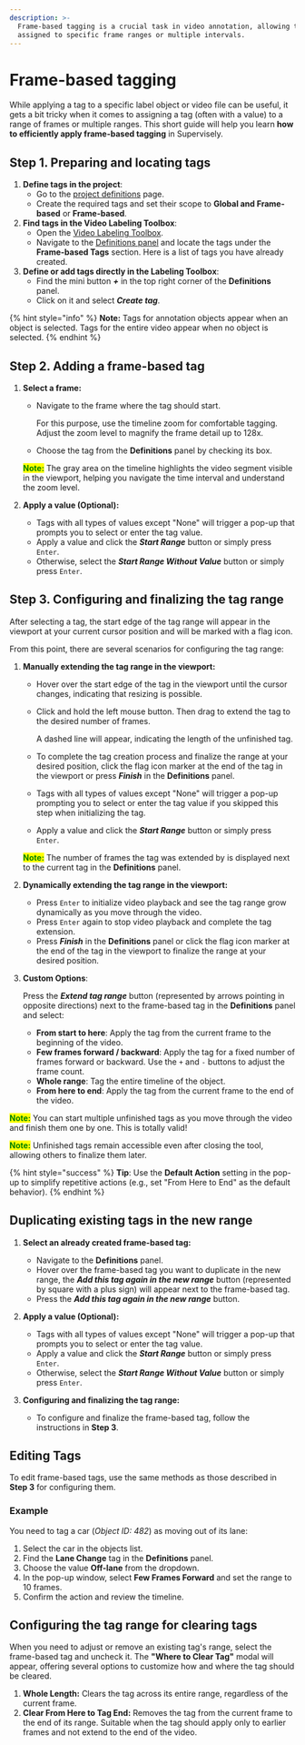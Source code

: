 ```yaml
---
description: >-
  Frame-based tagging is a crucial task in video annotation, allowing tags to be
  assigned to specific frame ranges or multiple intervals.
---
```


# Frame-based tagging

While applying a tag to a specific label object or video file can be useful, it gets a bit tricky when it comes to assigning a tag (often with a value) to a range of frames or multiple ranges. This short guide will help you learn **how to efficiently apply frame-based tagging** in Supervisely.

## Step 1. Preparing and locating tags

1. **Define tags in the project**:
   * Go to the [project definitions](https://docs.supervisely.com/data-organization/projects/definitions) page.
   * Create the required tags and set their scope to **Global and Frame-based** or **Frame-based**.
2. **Find tags in the Video Labeling Toolbox**:
   * Open the [Video Labeling Toolbox](../labeling-toolbox/videos-3.0.md).
   * Navigate to the [Definitions panel](../labeling-toolbox/videos-3.0.md#definitions-panel) and locate the tags under the **Frame-based Tags** section. Here is a list of tags you have already created.
3. **Define or add tags directly in the Labeling Toolbox**:
   * Find the mini button _**+**_ in the top right corner of the **Definitions** panel.
   * Click on it and select _**Create tag**_.

{% hint style="info" %}
**Note:** Tags for annotation objects appear when an object is selected. Tags for the entire video appear when no object is selected.
{% endhint %}

## Step 2. Adding a frame-based tag

1. **Select a frame:**
   * Navigate to the frame where the tag should start.

      For this purpose, use the timeline zoom for comfortable tagging. Adjust the zoom level to magnify the frame detail up to 128x.
   * Choose the tag from the **Definitions** panel by checking its box.

   <mark style="color:green;">**Note:**</mark> The gray area on the timeline highlights the video segment visible in the viewport, helping you navigate the time interval and understand the zoom level.

2. **Apply a value (Optional):**
   * Tags with all types of values except "None" will trigger a pop-up that prompts you to select or enter the tag value.
   * Apply a value and click the _**Start Range**_ button or simply press `Enter`.
   * Otherwise, select the _**Start Range Without Value**_ button or simply press `Enter`.

## Step 3. Configuring and finalizing  the tag range

After selecting a tag, the start edge of the tag range will appear in the viewport at your current cursor position and will be marked with a flag icon.

From this point, there are several scenarios for configuring the tag range:
1. **Manually extending the tag range in the viewport:**
   * Hover over the start edge of the tag in the viewport until the cursor changes, indicating that resizing is possible.
   * Click and hold the left mouse button. Then drag to extend the tag to the desired number of frames.
   
      A dashed line will appear, indicating the length of the unfinished tag.

   * To complete the tag creation process and finalize the range at your desired position, click the flag icon marker at the end of the tag in the viewport or press _**Finish**_ in the **Definitions** panel.
   * Tags with all types of values except "None" will trigger a pop-up prompting you to select or enter the tag value if you skipped this step when initializing the tag.
   * Apply a value and click the _**Start Range**_ button or simply press `Enter`.

   <mark style="color:green;">**Note:**</mark> The number of frames the tag was extended by is displayed next to the current tag in the **Definitions** panel.
2. **Dynamically extending the tag range in the viewport:**
   * Press `Enter` to initialize video playback and see the tag range grow dynamically as you move through the video.
   * Press `Enter`  again to stop video playback and complete the tag extension.
   * Press _**Finish**_ in the **Definitions** panel or click the flag icon marker at the end of the tag in the viewport to finalize the range at your desired position.
3. **Custom Options**:

   Press the _**Extend tag range**_ button (represented by arrows pointing in opposite directions) next to the frame-based tag in the **Definitions** panel and select:
   * **From start to here**: Apply the tag from the current frame to the beginning of the video.
   * **Few frames forward / backward**: Apply the tag for a fixed number of frames forward or backward. Use the `+` and `-` buttons to adjust the frame count.
   * **Whole range**: Tag the entire timeline of the object.
   * **From here to end**: Apply the tag from the current frame to the end of the video.
   
<mark style="color:green;">**Note:**</mark> You can start multiple unfinished tags as you move through the video and finish them one by one. This is totally valid!

<mark style="color:green;">**Note:**</mark> Unfinished tags remain accessible even after closing the tool, allowing others to finalize them later.

{% hint style="success" %}
**Tip**: Use the **Default Action** setting in the pop-up to simplify repetitive actions (e.g., set "From Here to End" as the default behavior).
{% endhint %}

## Duplicating existing tags in the new range

   1. **Select an already created frame-based tag:**

      * Navigate to the **Definitions** panel.
      * Hover over the frame-based tag you want to duplicate in the new range, the _**Add this tag again in the new range**_ button (represented by square with a plus sign) will appear next to the frame-based tag.
      * Press the _**Add this tag again in the new range**_ button.

   2. **Apply a value (Optional):**

      * Tags with all types of values except "None" will trigger a pop-up that prompts you to select or enter the tag value.
      * Apply a value and click the _**Start Range**_ button or simply press `Enter`.
      * Otherwise, select the _**Start Range Without Value**_ button or simply press `Enter`.
   3. **Configuring and finalizing the tag range:**
      * To configure and finalize the frame-based tag, follow the instructions in **Step 3**.

## Editing Tags

To edit frame-based tags, use the same methods as those described in **Step 3** for configuring them.

### Example

You need to tag a car (_Object ID: 482_) as moving out of its lane:

1. Select the car in the objects list.
2. Find the **Lane Change** tag in the **Definitions** panel.
3. Choose the value **Off-lane** from the dropdown.
4. In the pop-up window, select **Few Frames Forward** and set the range to 10 frames.
5. Confirm the action and review the timeline.

## Configuring the tag range for clearing tags

When you need to adjust or remove an existing tag's range, select the frame-based tag and uncheck it. The **"Where to Clear Tag"** modal will appear, offering several options to customize how and where the tag should be cleared.

1. **Whole Length:** Clears the tag across its entire range, regardless of the current frame.
2. **Clear From Here to Tag End:** Removes the tag from the current frame to the end of its range. Suitable when the tag should apply only to earlier frames and not extend to the end of the video.